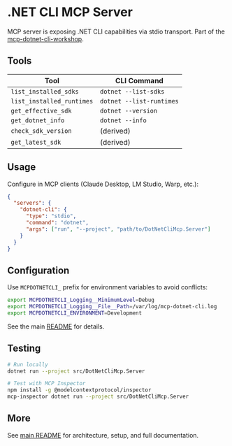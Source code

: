 # .NET CLI MCP Server

MCP server is exposing .NET CLI capabilities via stdio transport. Part of the [mcp-dotnet-cli-workshop](https://github.com/peterblazejewicz/mcp-dotnet-cli-workshop).

## Tools

| Tool | CLI Command |
|------|-------------|
| `list_installed_sdks` | `dotnet --list-sdks` |
| `list_installed_runtimes` | `dotnet --list-runtimes` |
| `get_effective_sdk` | `dotnet --version` |
| `get_dotnet_info` | `dotnet --info` |
| `check_sdk_version` | (derived) |
| `get_latest_sdk` | (derived) |

## Usage

Configure in MCP clients (Claude Desktop, LM Studio, Warp, etc.):

```json
{
  "servers": {
    "dotnet-cli": {
      "type": "stdio",
      "command": "dotnet",
      "args": ["run", "--project", "path/to/DotNetCliMcp.Server"]
    }
  }
}
```

## Configuration

Use `MCPDOTNETCLI_` prefix for environment variables to avoid conflicts:

```bash
export MCPDOTNETCLI_Logging__MinimumLevel=Debug
export MCPDOTNETCLI_Logging__File__Path=/var/log/mcp-dotnet-cli.log
export MCPDOTNETCLI_ENVIRONMENT=Development
```

See the main [README](../../README.md) for details.

## Testing

```bash
# Run locally
dotnet run --project src/DotNetCliMcp.Server

# Test with MCP Inspector
npm install -g @modelcontextprotocol/inspector
mcp-inspector dotnet run --project src/DotNetCliMcp.Server
```

## More

See [main README](../../README.md) for architecture, setup, and full documentation.
